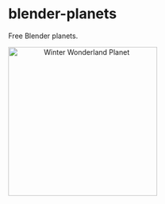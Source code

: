# blender-planets

Free Blender planets.

<img src="http://www.nejoapps.eu/planets/winter.png" alt="Winter Wonderland Planet" style="width:300px; display: block; text-align:center;">